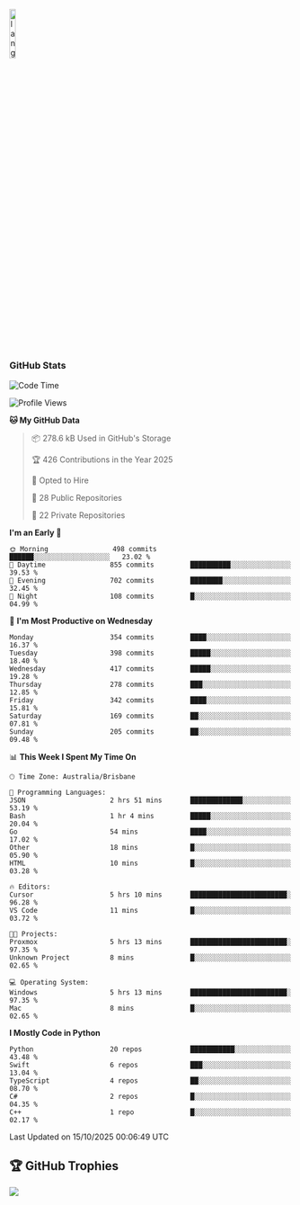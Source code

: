 <p align="left"><img width=15%" src="https://github.com/alansmathew/alansmathew/raw/master/lang.gif" alt="lang image here" /></p>

# <h3 align="left">GitHub Stats</h3>

<!--START_SECTION:waka-->
![Code Time](http://img.shields.io/badge/Code%20Time-619%20hrs%2014%20mins-blue)

![Profile Views](http://img.shields.io/badge/Profile%20Views-1-blue)

**🐱 My GitHub Data** 

> 📦 278.6 kB Used in GitHub's Storage 
 > 
> 🏆 426 Contributions in the Year 2025
 > 
> 💼 Opted to Hire
 > 
> 📜 28 Public Repositories 
 > 
> 🔑 22 Private Repositories 
 > 
**I'm an Early 🐤** 

```text
🌞 Morning                498 commits         ██████░░░░░░░░░░░░░░░░░░░   23.02 % 
🌆 Daytime                855 commits         ██████████░░░░░░░░░░░░░░░   39.53 % 
🌃 Evening                702 commits         ████████░░░░░░░░░░░░░░░░░   32.45 % 
🌙 Night                  108 commits         █░░░░░░░░░░░░░░░░░░░░░░░░   04.99 % 
```
📅 **I'm Most Productive on Wednesday** 

```text
Monday                   354 commits         ████░░░░░░░░░░░░░░░░░░░░░   16.37 % 
Tuesday                  398 commits         █████░░░░░░░░░░░░░░░░░░░░   18.40 % 
Wednesday                417 commits         █████░░░░░░░░░░░░░░░░░░░░   19.28 % 
Thursday                 278 commits         ███░░░░░░░░░░░░░░░░░░░░░░   12.85 % 
Friday                   342 commits         ████░░░░░░░░░░░░░░░░░░░░░   15.81 % 
Saturday                 169 commits         ██░░░░░░░░░░░░░░░░░░░░░░░   07.81 % 
Sunday                   205 commits         ██░░░░░░░░░░░░░░░░░░░░░░░   09.48 % 
```


📊 **This Week I Spent My Time On** 

```text
🕑︎ Time Zone: Australia/Brisbane

💬 Programming Languages: 
JSON                     2 hrs 51 mins       █████████████░░░░░░░░░░░░   53.19 % 
Bash                     1 hr 4 mins         █████░░░░░░░░░░░░░░░░░░░░   20.04 % 
Go                       54 mins             ████░░░░░░░░░░░░░░░░░░░░░   17.02 % 
Other                    18 mins             █░░░░░░░░░░░░░░░░░░░░░░░░   05.90 % 
HTML                     10 mins             █░░░░░░░░░░░░░░░░░░░░░░░░   03.28 % 

🔥 Editors: 
Cursor                   5 hrs 10 mins       ████████████████████████░   96.28 % 
VS Code                  11 mins             █░░░░░░░░░░░░░░░░░░░░░░░░   03.72 % 

🐱‍💻 Projects: 
Proxmox                  5 hrs 13 mins       ████████████████████████░   97.35 % 
Unknown Project          8 mins              █░░░░░░░░░░░░░░░░░░░░░░░░   02.65 % 

💻 Operating System: 
Windows                  5 hrs 13 mins       ████████████████████████░   97.35 % 
Mac                      8 mins              █░░░░░░░░░░░░░░░░░░░░░░░░   02.65 % 
```

**I Mostly Code in Python** 

```text
Python                   20 repos            ███████████░░░░░░░░░░░░░░   43.48 % 
Swift                    6 repos             ███░░░░░░░░░░░░░░░░░░░░░░   13.04 % 
TypeScript               4 repos             ██░░░░░░░░░░░░░░░░░░░░░░░   08.70 % 
C#                       2 repos             █░░░░░░░░░░░░░░░░░░░░░░░░   04.35 % 
C++                      1 repo              █░░░░░░░░░░░░░░░░░░░░░░░░   02.17 % 
```




 Last Updated on 15/10/2025 00:06:49 UTC
<!--END_SECTION:waka-->

## 🏆 GitHub Trophies

![](https://github-profile-trophy.vercel.app/?username=samh06&theme=discord&no-frame=true&no-bg=false&margin-w=4)
